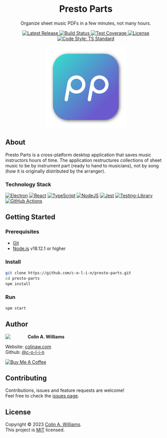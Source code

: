 <h1 align="center">Presto Parts</h1>

<p align="center">Organize sheet music PDFs in a few minutes, not many hours.</p>

<div align="center">
  <a href="https://github.com/c-o-l-i-n/presto-parts/releases/latest">
    <img alt="Latest Release" src="https://img.shields.io/github/v/release/c-o-l-i-n/presto-parts?include_prereleases&label=latest%20release" />
  </a>
  <a href="https://github.com/c-o-l-i-n/presto-parts/actions">
    <img alt="Build Status" src="https://img.shields.io/github/actions/workflow/status/c-o-l-i-n/presto-parts/build.yml?branch=main&logo=github&logoWidth=12" />
  </a>
  <a href="https://app.codecov.io/gh/c-o-l-i-n/presto-parts" target="_blank">
    <img alt="Test Coverage" src="https://img.shields.io/codecov/c/gh/c-o-l-i-n/presto-parts?logo=codecov&logoWidth=12&logoColor=white" />
  </a>
  <a href="LICENSE">
    <img alt="License" src="https://img.shields.io/github/license/c-o-l-i-n/presto-parts" />
  </a>
  <a href="https://standardjs.com" target="_blank">
    <img alt="Code Style: TS Standard" src="https://img.shields.io/badge/code%20style-ts--standard-blue?logo=typescript&logoColor=white&logoWidth=12" />
  </a>
</div>

<p align="center">
  <a href="https://prestoparts.org" target="_blank">
    <img alt="Presto Parts Logo" width="256" height="256" src="assets/app-icons/app-icon.iconset/icon_512x512.png" />
  </a>
</p>

## About

Presto Parts is a cross-platform desktop application that saves music instructors hours of time. The application restructures collections of sheet music to be by instrument part (ready to hand to musicians), not by song (how it is originally distributed by the arranger).

### Technology Stack

[![Electron](https://img.shields.io/badge/Electron-191970?style=for-the-badge&logo=Electron&logoColor=white)](https://www.electronjs.org/)
[![React](https://img.shields.io/badge/react-%2320232a.svg?style=for-the-badge&logo=react&logoColor=%2361DAFB)](https://reactjs.org/)
[![TypeScript](https://img.shields.io/badge/typescript-%23007ACC.svg?style=for-the-badge&logo=typescript&logoColor=white)](https://www.typescriptlang.org/)
[![NodeJS](https://img.shields.io/badge/node.js-6DA55F?style=for-the-badge&logo=node.js&logoColor=white)](https://nodejs.org/)
[![Jest](https://img.shields.io/badge/-jest-%23C21325?style=for-the-badge&logo=jest&logoColor=white)](https://jestjs.io/)
[![Testing-Library](https://img.shields.io/badge/-Testing%20Library-%23E33332?style=for-the-badge&logo=testing-library&logoColor=white)](https://testing-library.com/)
[![GitHub Actions](https://img.shields.io/badge/github%20actions-%232671E5.svg?style=for-the-badge&logo=githubactions&logoColor=white)](https://github.com/features/actions)

## Getting Started

### Prerequisites

* [Git](https://git-scm.com/)
* [Node.js](https://nodejs.org/) v18.12.1 or higher

### Install

```sh
git clone https://github.com/c-o-l-i-n/presto-parts.git
cd presto-parts
npm install
```

### Run

```sh
npm start
```

## Author

<a href="https://github.com/c-o-l-i-n">
  <img src="https://images.weserv.nl/?url=avatars.githubusercontent.com/u/40863449?v=4&w=140&fit=cover&mask=circle&maxage=7d" style="width: 70px" align="left"/>
</a>

**Colin A. Williams**

Website: [colinaw.com](https://colinaw.com)
<br>
Github: [@c-o-l-i-n](https://github.com/c-o-l-i-n)

<a href="https://www.buymeacoffee.com/colinw" target="_blank"><img src="https://cdn.buymeacoffee.com/buttons/v2/default-yellow.png" alt="Buy Me A Coffee" style="width: 200px" ></a>

## Contributing

Contributions, issues and feature requests are welcome!<br />Feel free to check the [issues page](https://github.com/c-o-l-i-n/presto-parts/issues).

## License

Copyright © 2023 [Colin A. Williams](https://github.com/c-o-l-i-n).<br /> This project is [MIT](LICENSE) licensed.
